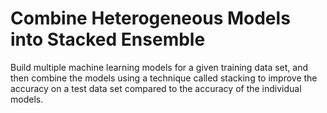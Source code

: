 # **Combine Heterogeneous Models into Stacked Ensemble**

Build multiple machine learning models for a given training data set, and then combine the models using a technique called stacking to improve the accuracy on a test data set compared to the accuracy of the individual models.


